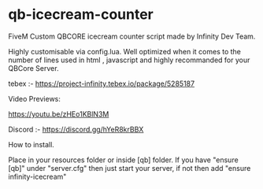 # qb-icecream-counter
FiveM Custom QBCORE icecream counter script made by Infinity Dev Team.

Highly customisable via config.lua.
Well optimized when it comes to the number of lines used in html , javascript and highly recommanded for your QBCore Server.

tebex :- https://project-infinity.tebex.io/package/5285187

Video Previews:

https://youtu.be/zHEo1KBlN3M

Discord :- https://discord.gg/hYeR8krBBX

How to install.

Place in your resources folder or inside [qb] folder.
If you have "ensure [qb]" under "server.cfg" then just start your server, if not then add "ensure infinity-icecream" 
